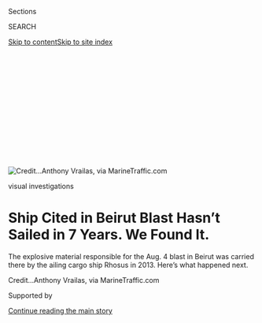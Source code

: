 <div id="app">

<div>

<div>

<div>

<div class="NYTAppHideMasthead css-ikk3s8 e1suatyy0">

<div class="section css-133zg39 e1suatyy2">

<div class="css-eph4ug er09x8g0">

<div class="css-6n7j50">

</div>

<span class="css-1dv1kvn">Sections</span>

<div class="css-10488qs">

<span class="css-1dv1kvn">SEARCH</span>

</div>

[Skip to content](#site-content)[Skip to site index](#site-index)

</div>

<div class="css-10698na e1huz5gh0">

</div>

</div>

</div>

</div>

<div data-aria-hidden="false">

<div id="site-content" role="main">

<div>

<div class="css-1aor85t" style="opacity:0.000000001;z-index:-1;visibility:hidden">

<div class="css-1hqnpie">

<div class="css-epjblv">

<span class="css-17xtcya">[Middle
East](/section/world/middleeast)</span><span class="css-x15j1o">|</span><span class="css-fwqvlz">Ship
Cited in Beirut Blast Hasn’t Sailed in 7 Years. We Found It.</span>

</div>

<div class="css-k008qs">

<div class="css-1iwv8en">

<span class="css-18z7m18"></span>

<div>

</div>

</div>

<span class="css-1n6z4y">https://nyti.ms/3a4TFgo</span>

<div class="css-1705lsu">

<div class="css-4xjgmj">

<div class="css-4skfbu" role="toolbar" data-aria-label="Social Media Share buttons, Save button, and Comments Panel with current comment count" data-testid="share-tools">

  - 
  - 
  - 
  - 
    
    <div class="css-6n7j50">
    
    </div>

  - 

</div>

</div>

</div>

</div>

</div>

</div>

<div id="NYT_TOP_BANNER_REGION" class="css-11qgg8s">

</div>

<div id="fullBleedHeaderContent">

<div class="css-9fsmc8">

![<span class="css-cnj6d5 e1z0qqy90" itemprop="copyrightHolder"><span class="css-1ly73wi e1tej78p0">Credit...</span><span><span>Anthony
Vrailas, via
MarineTraffic.com</span></span></span>](https://static01.nyt.com/images/2020/08/06/video/beirut-ship-a/beirut-ship-a-articleLarge.jpg?quality=75&auto=webp&disable=upscale)

</div>

<div class="css-1pumfk">

visual investigations

<div class="css-1vkm6nb ehdk2mb0">

# Ship Cited in Beirut Blast Hasn’t Sailed in 7 Years. We Found It.

</div>

The explosive material responsible for the Aug. 4 blast in Beirut was
carried there by the ailing cargo ship Rhosus in 2013. Here’s what
happened next.

</div>

<div class="css-nwzfg5 e1gnum310">

<span class="css-1f9pvn2 middleeast"></span><span class="css-cnj6d5 e1z0qqy90" itemprop="copyrightHolder"><span class="css-1ly73wi e1tej78p0">Credit...</span><span><span>Anthony
Vrailas, via MarineTraffic.com</span></span></span>

</div>

<div id="sponsor-wrapper" class="css-1hyfx7x">

<div id="sponsor-slug" class="css-19vbshk">

Supported by

</div>

[Continue reading the main story](#after-sponsor)

<div id="sponsor" class="ad sponsor-wrapper" style="text-align:center;height:100%;display:block">

</div>

<div id="after-sponsor">

</div>

</div>

<div class="css-1wx1auc e1gnum311">

<div class="css-18e8msd">

<div class="css-vp77d3 epjyd6m0">

<div class="css-1baulvz">

By [<span class="css-1baulvz last-byline" itemprop="name">Christoph
Koettl</span>](https://www.nytimes.com/by/christoph-koettl)

Videos by [<span class="css-1baulvz last-byline" itemprop="name">Drew
Jordan</span>](https://www.nytimes.com/by/drew-jordan)

</div>

</div>

  - Aug. 7, 2020

  - 
    
    <div class="css-4xjgmj">
    
    <div class="css-d8bdto" role="toolbar" data-aria-label="Social Media Share buttons, Save button, and Comments Panel with current comment count" data-testid="share-tools">
    
      - 
      - 
      - 
      - 
        
        <div class="css-6n7j50">
        
        </div>
    
      - 
    
    </div>
    
    </div>

</div>

</div>

</div>

<div class="section meteredContent css-1r7ky0e" name="articleBody" itemprop="articleBody">

<div class="css-1fanzo5 StoryBodyCompanionColumn">

<div class="css-53u6y8">

On Nov. 21, 2013, at 11:27 a.m., a leaky ship arrived in Beirut’s port.
It never left, and its volatile cargo would lead to tragedy in the city
almost seven years later. The Rhosus was loaded with 2,750 tons of
ammonium nitrate, which is believed to have [blown up most of the
port](https://www.nytimes.com/2020/08/05/video/beirut-explosion-footage.html)
and damaged large parts of the city when it ignited in a warehouse on
Aug. 4.

The former captain of the ship, Boris Prokoshev, told The New York Times
that he heard from other sailors that the Rhosus sank [in 2015
or 2016](https://www.nytimes.com/2020/08/05/world/middleeast/beirut-explosion-ship.html).
This time frame turned out to be incorrect. Using satellite imagery
analysis and ship tracking data, our Visual Investigations unit went
back in time to follow the ship that brought the disastrous cargo to
Beirut. We found its exact location, where it remains hidden a short
distance from Beirut’s ground zero.

The timeline and location of the Rhosus in Beirut gained new relevance
on Friday as Lebanon’s president, Michael Aoun,
[said](https://www.nytimes.com/reuters/2020/08/07/world/middleeast/07reuters-lebanon-security-blast-president.html)
that an investigation into the incident will also focus on how the
explosive materials entered and were stored in the area.

</div>

</div>

<div class="css-1fanzo5 StoryBodyCompanionColumn">

<div class="css-53u6y8">

## Final Voyage

The Rhosus left for its last journey from Batumi, Georgia, in September
2013. Its cargo was destined for Mozambique, but the captain was ordered
to make an unscheduled stop in Beirut to take on additional freight.
Captain Prokoshev said they needed to make extra cash to pay for their
passage through the Suez Canal. Lawyers for the ship’s creditors said
the additional cargo was supposed to be transported to Jordan.

</div>

</div>

![<span class="css-16f3y1r e13ogyst0">Approximate path of the cargo ship
Rhosus in November 2013. Ship path data:
MarineTraffic.com</span>](https://static01.nyt.com/images/2020/08/06/autossell/01_GFX-SHIP-PATH_v3/01_GFX-SHIP-PATH_v3-videoSixteenByNineJumbo1600.jpg)

<div class="css-1fanzo5 StoryBodyCompanionColumn">

<div class="css-53u6y8">

## Seizure

In Beirut, port authorities impounded the 27-year-old ship after they
found multiple deficiencies, according to a maritime news
[article](https://www.fleetmon.com/maritime-news/2014/4194/crew-kept-hostages-floating-bomb-mv-rhosus-beirut/)
from 2014. The captain and some of his crew [were
ordered](https://www.nytimes.com/2020/08/05/world/middleeast/beirut-explosion-ship.html)
to stay on board.

A photo from 2014 shows him with some of the 2,750 bags of [ammonium
nitrate](https://www.nytimes.com/2020/08/05/world/middleeast/beirut-explosion-ammonium-nitrate.html)
in the port. These bags match the bags photographed later at the
warehouse that eventually blew up, [posted by a Lebanese journalist on
Twitter](https://twitter.com/DimaSadek/status/1291486030458224640) after
the incident. The warehouse pictures also show the name of the company:
Rustavi Azot L.L.C. of Georgia, which is also listed on the 2013
shipping documents for the voyage.

</div>

</div>

![<span class="css-16f3y1r e13ogyst0">Reuters/Boris Musinchak/Dima
Sadek, via
Twitter.</span>](https://static01.nyt.com/images/2020/07/08/multimedia/beirut-ship-d-image/beirut-ship-d-image-videoSixteenByNineJumbo1600.jpg)

<div class="css-1fanzo5 StoryBodyCompanionColumn">

<div class="css-53u6y8">

The ship’s transponder sent its last position on Aug. 7, 2014, the same
month the crew was released.

</div>

</div>

<div class="css-1fanzo5 StoryBodyCompanionColumn">

<div class="css-53u6y8">

## Abandoned

The Rhosus was left abandoned, and Lebanese authorities transferred its
cargo to a warehouse in the port. In 2015, the ship was moved 1,000 feet
up the pier where it remained for about three years. Satellite images
show a ship matching the dimensions of the Rhosus, with open cargo bays,
indicating it is empty.

It can also be seen in the background of [a picture posted on Twitter in
March 2016](https://archive.vn/6xqjc), clearly recognizable through the
yellowish color of the ship’s bridge.

</div>

</div>

<div class="css-79elbk" data-testid="photoviewer-wrapper">

<div class="css-z3e15g" data-testid="photoviewer-wrapper-hidden">

</div>

<div class="css-1a48zt4 ehw59r15" data-testid="photoviewer-children">

![<span class="css-16f3y1r e13ogyst0" data-aria-hidden="true">Top: The
Rhosus in Beirut’s port in 2017. Bottom: The same ship in 2010 off the
coast of
Istanbul.</span><span class="css-cnj6d5 e1z0qqy90" itemprop="copyrightHolder"><span class="css-1ly73wi e1tej78p0">Credit...</span><span>Top:
Maxar Technologies, via Google Earth. Bottom:
Hasenpusch/DPA/Picture-Alliance, via Associated
Press.</span></span>](https://static01.nyt.com/images/2020/08/07/video/beirut-ship-c-pic/beirut-ship-c-pic-articleLarge.jpg?quality=75&auto=webp&disable=upscale)

</div>

</div>

<div class="css-1fanzo5 StoryBodyCompanionColumn">

<div class="css-53u6y8">

## Disrepair

The Rhosus was leaking badly and began sinking in February 2018. Within
days, the ship was fully submerged. Stephen Wood, a satellite image
expert at space technology company Maxar, analyzed an image from Feb.
18, 2018, for The Times. He used multi-spectral imagery that can
penetrate water and better reveal submerged objects and features. The
resulting image shows the ship in great detail, despite being
underwater.

</div>

</div>

<div class="css-79elbk" data-testid="photoviewer-wrapper">

<div class="css-z3e15g" data-testid="photoviewer-wrapper-hidden">

</div>

<div class="css-1a48zt4 ehw59r15" data-testid="photoviewer-children">

<div class="css-1xdhyk6 erfvjey0">

<span class="css-1ly73wi e1tej78p0">Image</span>

<div class="css-zjzyr8">

<div data-testid="lazyimage-container" style="height:247.46666666666667px">

</div>

</div>

</div>

<span class="css-16f3y1r e13ogyst0" data-aria-hidden="true">The Rhosus
sank between Feb. 16 and 18, 2018. Image date: Feb. 18,
2018.</span><span class="css-cnj6d5 e1z0qqy90" itemprop="copyrightHolder"><span class="css-1ly73wi e1tej78p0">Credit...</span><span>Maxar
Technologies</span></span>

</div>

</div>

<div class="css-1fanzo5 StoryBodyCompanionColumn">

<div class="css-53u6y8">

## Forgotten

Authorities never removed the shipwreck on the northern edge of the
port, where it did not seem to obstruct ship traffic. The Rhosus
remained out of sight and forgotten until now. So was its explosive
cargo, stored a mere 1,500 feet away in a warehouse. On Aug. 4, a fire
ignited the ammonium nitrate, killing more than 150 and injuring
thousands.

</div>

</div>

![](https://static01.nyt.com/images/2020/08/06/autossell/01_SHIP_BLAST_PROXIMITY_v1/01_SHIP_BLAST_PROXIMITY_v1-videoSixteenByNineJumbo1600.jpg)

<div class="css-1fanzo5 StoryBodyCompanionColumn">

<div class="css-53u6y8">

Lebanon’s president said that multiple administrations since 2013
received warnings about the materials from the Rhosus. An investigation
is ongoing and 20 port officials have been detained.

Evan Hill, Stella Cooper, Christiaan Triebert, Declan Walsh and Andrew
Higgins contributed reporting. David Botti contributed production.

</div>

</div>

</div>

<div>

</div>

<div>

</div>

<div>

</div>

<div>

<div id="bottom-wrapper" class="css-1ede5it">

<div id="bottom-slug" class="css-l9onyx">

Advertisement

</div>

[Continue reading the main story](#after-bottom)

<div id="bottom" class="ad bottom-wrapper" style="text-align:center;height:100%;display:block;min-height:90px">

</div>

<div id="after-bottom">

</div>

</div>

</div>

</div>

</div>

## Site Index

<div>

</div>

## Site Information Navigation

  - [© <span>2020</span> <span>The New York Times
    Company</span>](https://help.nytimes.com/hc/en-us/articles/115014792127-Copyright-notice)

<!-- end list -->

  - [NYTCo](https://www.nytco.com/)
  - [Contact
    Us](https://help.nytimes.com/hc/en-us/articles/115015385887-Contact-Us)
  - [Work with us](https://www.nytco.com/careers/)
  - [Advertise](https://nytmediakit.com/)
  - [T Brand Studio](http://www.tbrandstudio.com/)
  - [Your Ad
    Choices](https://www.nytimes.com/privacy/cookie-policy#how-do-i-manage-trackers)
  - [Privacy](https://www.nytimes.com/privacy)
  - [Terms of
    Service](https://help.nytimes.com/hc/en-us/articles/115014893428-Terms-of-service)
  - [Terms of
    Sale](https://help.nytimes.com/hc/en-us/articles/115014893968-Terms-of-sale)
  - [Site Map](https://spiderbites.nytimes.com)
  - [Help](https://help.nytimes.com/hc/en-us)
  - [Subscriptions](https://www.nytimes.com/subscription?campaignId=37WXW)

</div>

</div>

</div>

</div>
